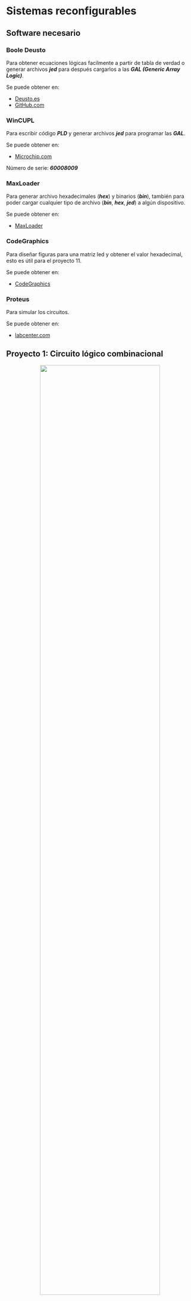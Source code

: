 # Sistemas reconfigurables

## Software necesario

### Boole Deusto
Para obtener ecuaciones lógicas facilmente a partir de tabla de verdad o generar archivos
***jed*** para después cargarlos a las ***GAL (Generic Array Logic)***.

Se puede obtener en:

- [Deusto.es](https://weblab.deusto.es/website/boole_deusto.html)
- [GitHub.com](https://github.com/zstars/booledeusto)

### WinCUPL

Para escribir código ***PLD*** y generar archivos ***jed*** para programar las ***GAL***.

Se puede obtener en:

- [Microchip.com](https://www.microchip.com/en-us/products/fpgas-and-plds/spld-cplds/pld-design-resources)

Número de serie: ***60008009***

### MaxLoader

Para generar archivo hexadecimales (***hex***) y binarios (***bin***), también para poder
cargar cualquier tipo de archivo (***bin***, ***hex***, ***jed***) a algún dispositivo.

Se puede obtener en:

- [MaxLoader](https://max-loader.software.informer.com/)

### CodeGraphics

Para diseñar figuras para una matriz led y obtener el valor hexadecimal, esto es útil
para el proyecto 11.

Se puede obtener en:

- [CodeGraphics](https://nickeugeny.com/2013/02/21/codegraphics-v2-1/)

### Proteus

Para simular los circuitos.

Se puede obtener en:

- [labcenter.com](https://www.labcenter.com/)

## Proyecto 1: Circuito lógico combinacional

<div style='text-align: center'>
    <img width=80% src='.src/proy1.jpg'>
</div>

En este proyecto se desarrollo un circuito lógico combinacional en el que se utilizaron
compuertas lógicas básicas como, ***and***, ***or*** y ***not***.

El objetivo del proyecto es diseñar un circuito combinacional para la función *ABCDE*
donde: ***F(A, B, C, D, E) = 1*** cuando ***ABD*** entre ***CE=Número impar***. Además,
cuando el resultado sea indeterminado o tenga fracción será igual a 0.

## Proyecto 2: Generador de bits de paridad

<div style='text-align: center'>
    <img width=80% src='.src/proy2.jpg'>
</div>

En este proyecto, se creo un generador de bits de paridad.

En la tira de leds se tiene un generador de paridad par, mientras que en el display de 7
segmentos se tiene un generador de paridad impar. Para el generador impar, al no funcionar
las compuertas ***xnor*** se eligió usar compuertas ***xor*** y agregar una compuerta
***not*** a la salida del generador, así se obtuvo el generador impar.

## Proyecto 3: Mensaje en display con compuertas lógicas

En este proyecto solo se hizo una simulación en ***Proteus*** para mostrar un mensaje en
un display de 7 segmentos usando solo compuertas lógicas.

## Proyecto 4: Mensaje en display con *GAL22V10D*

<div style='text-align: center'>
    <img width=80% src='.src/proy4.jpg'>
</div>

En este proyecto se hizo lo mismo que en la actividad anterior, pero esta vez usando una
***GAL22V10D***, la tabla de verdad para mostrar el mensaje es

|   | w | x | y | z | a | b | c | d | e | f | g |
|:-:|:-:|:-:|:-:|:-:|:-:|:-:|:-:|:-:|:-:|:-:|:-:|
| 5 | 0 | 0 | 0 | 0 | 1 | 0 | 1 | 1 | 0 | 1 | 1 |
| E | 0 | 0 | 0 | 1 | 1 | 0 | 0 | 1 | 1 | 1 | 1 |
| 3 | 0 | 0 | 1 | 0 | 1 | 1 | 1 | 1 | 0 | 0 | 1 |
| 1 | 0 | 0 | 1 | 1 | 0 | 1 | 1 | 0 | 0 | 0 | 0 |
| n | 0 | 1 | 0 | 0 | 0 | 0 | 1 | 0 | 1 | 0 | 1 |
| A | 0 | 1 | 0 | 1 | 1 | 1 | 1 | 0 | 1 | 1 | 1 |
| r | 0 | 1 | 1 | 0 | 0 | 0 | 0 | 0 | 1 | 0 | 1 |
| 1 | 0 | 1 | 1 | 1 | 0 | 1 | 1 | 0 | 0 | 0 | 0 |
| 0 | 1 | 0 | 0 | 0 | 1 | 1 | 1 | 1 | 1 | 1 | 0 |
| n | 1 | 0 | 0 | 1 | 0 | 0 | 1 | 0 | 1 | 0 | 1 |
| U | 1 | 0 | 1 | 0 | 0 | 1 | 1 | 1 | 1 | 1 | 0 |
| ñ | 1 | 0 | 1 | 1 | 1 | 0 | 1 | 0 | 1 | 0 | 1 |
| E | 1 | 1 | 0 | 0 | 1 | 0 | 0 | 1 | 1 | 1 | 1 |
| 2 | 1 | 1 | 0 | 1 | 1 | 1 | 0 | 1 | 1 | 0 | 1 |
|   | 1 | 1 | 1 | 0 | x | x | x | x | x | x | x |
|   | 1 | 1 | 1 | 1 | x | x | x | x | x | x | x |

## Proyecto 5: Divisor-Sumador

<div style='text-align: center'>
    <img width=80% src='.src/proy5.jpg'>
</div>

Para este proyecto se hizo un Divisor-Sumador con el que se hacen las ecuaciones lógicas
desde dos ***GAL22V10D***, después de tener el resultado en binario, este se convierte de
***BCD*** a 7 segmentos con un decodificador ***74LS48***.

## Proyecto 6: Uso de memoria *EEPROM*

<div style='text-align: center'>
    <img width=80% src='.src/proy6.jpg'>
</div>

En este proyecto se usó una memoria ***EEPROM AT28C64B*** para realizar distintas funciones,
se usan distintas páginas de esta memoria para acceder a cada funcionalidad, las opciones
son:

- Operaciones aritméticas (página 300).
- Código de estudiante (página 600).
- Nombre (página 900).
- Carrera  (página c00).

## Proyecto 7: Máquina de estados con *Flip-Flop 4027*

<div style='text-align: center'>
    <img width=80% src='.src/proy7_2.jpg'>
</div>

En este proyecto se usaron ***Flip-Flops 4027*** y una ***GAL22V10D*** para hacer una
máquina de estados.

Para esto y los siguientes proyectos, se hizo un reloj usando el circuito integrado
***LM555*** y así poder variar la frecuencia del reloj.

<div style='text-align: center'>
    <img width=80% src='.src/proy7_1.jpg'>
</div>

### Tabla de verdad para *Flip-Flop SR*
#### Nivel alto
| S | R | $$Q^t$$ | $$Q^{t+1}$$ |
|:-:|:-:|:-:|:-:|
| 0 | 0 | 0 | 0 |
| 0 | 0 | 1 | 1 |
| 0 | 1 | 0 | 0 |
| 0 | 1 | 1 | 0 |
| 1 | 0 | 0 | 1 |
| 1 | 0 | 1 | 1 |
| 1 | 1 | 0 | X |
| 1 | 1 | 1 | X |
#### Nivel bajo
| S | R | $$Q^t$$ | $$Q^{t+1}$$ |
|:-:|:-:|:-:|:-:|
| 0 | 0 | 0 | X |
| 0 | 0 | 1 | X |
| 0 | 1 | 0 | 1 |
| 0 | 1 | 1 | 1 |
| 1 | 0 | 0 | 0 |
| 1 | 0 | 1 | 0 |
| 1 | 1 | 0 | 0 |
| 1 | 1 | 1 | 1 |

### Tabla de verdad para *Flip-Flop D*
| D | $$Q^t$$ | $$Q^{t+1}$$ |
|:-:|:-:|:-:|
| 0 | 0 | 0 |
| 0 | 1 | 0 |
| 1 | 0 | 1 |
| 1 | 1 | 1 |

### Tabla de verdad para *Flip-Flop T*
| T | $$Q^t$$ | $$Q^{t+1}$$ |
|:-:|:-:|:-:|
| 0 | 0 | 0 |
| 0 | 1 | 1 |
| 1 | 0 | 1 |
| 1 | 1 | 0 |

### Tabla de verdad para *Flip-Flop JK*
| CK | J | K | $$Q^t$$ | $$Q^{t+1}$$ |
|:-:|:-:|:-:|:-:|:-:|
| 0 | 0 | 0 | 0 | 0 |
| 0 | 0 | 0 | 1 | 1 |
| 0 | 0 | 1 | 0 | 0 |
| 0 | 0 | 1 | 1 | 1 |
| 0 | 1 | 0 | 0 | 0 |
| 0 | 1 | 0 | 1 | 1 |
| 0 | 1 | 1 | 0 | 0 |
| 0 | 1 | 1 | 1 | 1 |
| 1 | 0 | 0 | 0 | 0 |
| 1 | 0 | 0 | 1 | 1 |
| 1 | 0 | 1 | 0 | 0 |
| 1 | 0 | 1 | 1 | 0 |
| 1 | 1 | 0 | 0 | 1 |
| 1 | 1 | 0 | 1 | 1 |
| 1 | 1 | 1 | 0 | 1 |
| 1 | 1 | 1 | 1 | 0 |

### Tabla de activación de las Flip-Flops
| $$Q^t$$ | $$Q^{t+1}$$ | S | R | J | K | T | D |
|:-:|:-:|:-:|:-:|:-:|:-:|:-:|:-:|
| 0 | 0 | 0 | X | 0 | X | 0 | 0 |
| 0 | 1 | 1 | 0 | 1 | X | 1 | 1 |
| 1 | 0 | 0 | 1 | X | 1 | 1 | 0 |
| 1 | 1 | X | 0 | X | 0 | 0 | 1 |

## Proyecto 8: Contador asíncrono

<div style='text-align: center'>
    <img width=80% src='.src/proy8.jpg'>
</div>

Para este proyecto, se usó una ***GAL22V10D*** que tiene como salida los resultados de
las funciones lógicas y como entrada tiene una señal de reloj y una entrada que puede ser
0 o 1, esto para elegir la secuencia, por tanto, solo hay dos secuencias.

| x | Secuencia |
|:-:|:-:|
| 0 | 1, 2, 3, 4, 6, 8, 9, 12, 13, 14, 15 |
| 1 | 15, 13, 11, 9, 7, 5, 3, 1 |

Todos estos valores pasan por dos decodificadores ***74LS48*** para mostrarlos en un
display.

## Proyecto 9: Contador asíncrono del 0 al 9

<div style='text-align: center'>
    <img width=80% src='.src/proy9.jpg'>
</div>

En este proyecto se usaron 4 ***Flip-Flops 4027*** para generar el contador, aunque esta
vez no se usa el código ***BCD (8, 4, 2, 1)***, si no el ***BCD (8, 4, -2, -1)***

### Código *BCD (8, 4, -2, -1)* del 0 al 9
| | 8 | 4 | -2 | -1 |
|:-:|:-:|:-:|:-:|:-:|
| 0 | 0 | 0 | 0 | 0 |
| 1 | 0 | 1 | 1 | 1 |
| 2 | 0 | 1 | 1 | 0 |
| 3 | 0 | 1 | 0 | 1 |
| 4 | 0 | 1 | 0 | 0 |
| 5 | 1 | 0 | 1 | 1 |
| 6 | 1 | 0 | 1 | 0 |
| 7 | 1 | 0 | 0 | 1 |
| 8 | 1 | 0 | 0 | 0 |
| 9 | 1 | 1 | 1 | 1 |

## Proyecto 10: Contadores en cascada

<div style='text-align: center'>
    <img width=80% src='.src/proy10.jpg'>
</div>

Para este proyecto se usaron dos contadores ***4029***, una compuerta ***and** y dos
decodificadores ***74LS48*** para mostrar los valores en 2 displays de 7 segmentos.

## Proyecto 11: Animación en matriz led

<div style='text-align: center'>
    <img width=80% src='.src/proy11.jpg'>
</div>

En este proyecto se esperaba mostrar una animación en una matriz led usando 3  contadores
***4029*** para poder acceder a las distintas dirección de memoria de la
***EEPROM AT28C64B***, y así, tener una salida esperada de la memoria ***ROM***, además
se usó un demultiplexor ***74LS138*** para poder sincronizar las salidas de la memoria
y que se muestre la animación correctamente.

El circuito no se logró implementar en físico debido a un problema al programar la
***ROM***.
